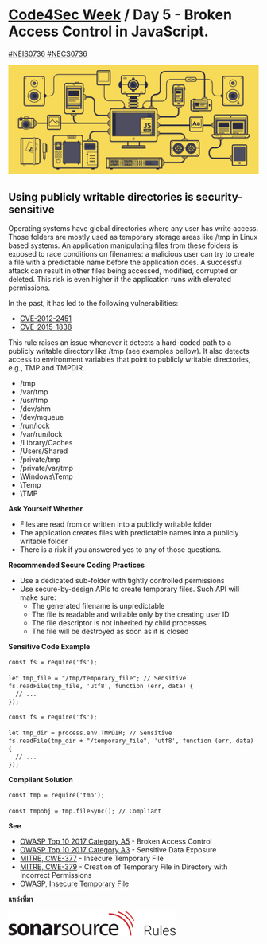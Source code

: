 # [Code4Sec Week](https://www.facebook.com/hashtag/code4sec) / Day 5 - Broken Access Control in JavaScript.
[#NEIS0736](https://www.facebook.com/hashtag/neis0736) [#NECS0736](https://www.facebook.com/hashtag/necs0736)

![JavaScript](/images/JS.gif)

## Using publicly writable directories is security-sensitive

Operating systems have global directories where any user has write access. Those folders are mostly used as temporary storage areas like /tmp in Linux based systems. An application manipulating files from these folders is exposed to race conditions on filenames: a malicious user can try to create a file with a predictable name before the application does. A successful attack can result in other files being accessed, modified, corrupted or deleted. This risk is even higher if the application runs with elevated permissions.

In the past, it has led to the following vulnerabilities:

* [CVE-2012-2451](https://nvd.nist.gov/vuln/detail/CVE-2012-2451)
* [CVE-2015-1838](https://nvd.nist.gov/vuln/detail/CVE-2015-1838)

This rule raises an issue whenever it detects a hard-coded path to a publicly writable directory like /tmp (see examples bellow). It also detects access to environment variables that point to publicly writable directories, e.g., TMP and TMPDIR.

* /tmp
* /var/tmp
* /usr/tmp
* /dev/shm
* /dev/mqueue
* /run/lock
* /var/run/lock
* /Library/Caches
* /Users/Shared
* /private/tmp
* /private/var/tmp
* \Windows\Temp
* \Temp
* \TMP

**Ask Yourself Whether**

* Files are read from or written into a publicly writable folder
* The application creates files with predictable names into a publicly writable folder
* There is a risk if you answered yes to any of those questions.

**Recommended Secure Coding Practices**

* Use a dedicated sub-folder with tightly controlled permissions
* Use secure-by-design APIs to create temporary files. Such API will make sure:
  * The generated filename is unpredictable
  * The file is readable and writable only by the creating user ID
  * The file descriptor is not inherited by child processes
  * The file will be destroyed as soon as it is closed

**Sensitive Code Example**
```
const fs = require('fs');

let tmp_file = "/tmp/temporary_file"; // Sensitive
fs.readFile(tmp_file, 'utf8', function (err, data) {
  // ...
});
```
```
const fs = require('fs');

let tmp_dir = process.env.TMPDIR; // Sensitive
fs.readFile(tmp_dir + "/temporary_file", 'utf8', function (err, data) {
  // ...
});
```

**Compliant Solution**

```
const tmp = require('tmp');

const tmpobj = tmp.fileSync(); // Compliant
```

**See**
* [OWASP Top 10 2017 Category A5](https://www.owasp.org/index.php/Top_10-2017_A5-Broken_Access_Control) - Broken Access Control
* [OWASP Top 10 2017 Category A3](https://www.owasp.org/index.php/Top_10-2017_A3-Sensitive_Data_Exposure) - Sensitive Data Exposure
* [MITRE, CWE-377](http://cwe.mitre.org/data/definitions/377) - Insecure Temporary File
* [MITRE, CWE-379](http://cwe.mitre.org/data/definitions/379) - Creation of Temporary File in Directory with Incorrect Permissions
* [OWASP, Insecure Temporary File](https://www.owasp.org/index.php/Insecure_Temporary_File)

**แหล่งที่มา**

[<img src="/images/SonarSourceRules.svg" alt="SonarQube" height="50">](https://rules.sonarsource.com/javascript/RSPEC-5443)
